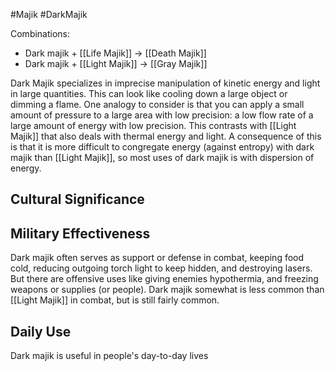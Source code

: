 #Majik #DarkMajik

Combinations:
- Dark majik + [[Life Majik]] → [[Death Majik]]
- Dark majik + [[Light Majik]] → [[Gray Majik]]

Dark Majik specializes in imprecise manipulation of kinetic energy and light in large quantities. This can look like cooling down a large object or dimming a flame. One analogy to consider is that you can apply a small amount of pressure to a large area with low precision: a low flow rate of a large amount of energy with low precision. This contrasts with [[Light Majik]] that also deals with thermal energy and light. A consequence of this is that it is more difficult to congregate energy (against entropy) with dark majik than [[Light Majik]], so most uses of dark majik is with dispersion of energy.

## Cultural Significance

## Military Effectiveness
Dark majik often serves as support or defense in combat, keeping food cold, reducing outgoing torch light to keep hidden, and destroying lasers. But there are offensive uses like giving enemies hypothermia, and freezing weapons or supplies (or people). Dark majik somewhat is less common than [[Light Majik]] in combat, but is still fairly common.
## Daily Use
Dark majik is useful in people's day-to-day lives
